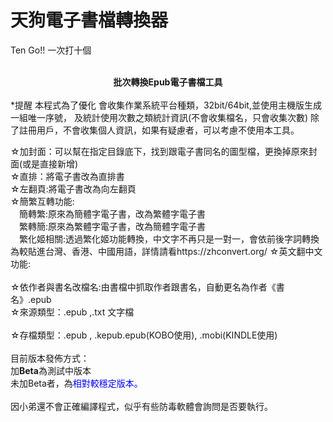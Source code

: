 # 天狗電子書檔轉換器<BR>
Ten Go!! 一次打十個<BR>
<BR>
  <B><CENTER>批次轉換Epub電子書檔工具</CENTER></B><BR>
*提醒 本程式為了優化 會收集作業系統平台種類，32bit/64bit,並使用主機版生成一組唯一序號，
  及統計使用次數之類統計資訊(不會收集檔名，只會收集次數)
  除了註冊用戶，不會收集個人資訊，如果有疑慮者，可以考慮不使用本工具。

☆加封面：可以幫在指定目錄底下，找到跟電子書同名的圖型檔，更換掉原來封面(或是直接新增)<BR>
☆直排：將電子書改為直排書<BR>
☆左翻頁:將電子書改為向左翻頁<BR>
☆簡繁互轉功能:<BR>
　簡轉繁:原來為簡體字電子書，改為繁體字電子書<BR>
　繁轉簡:原來為繁體字電子書，改為簡體字電子書<BR>
　繁化姬相關:透過繁化姬功能轉換，中文字不再只是一對一，會依前後字詞轉換為較貼進台灣、香港、中國用語，詳情請看https://zhconvert.org/
☆英文翻中文功能:<BR>  
☆依作者與書名改檔名:由書檔中抓取作者跟書名，自動更名為作者《書名》.epub<BR>
☆來源類型：.epub ,.txt 文字檔<BR>    
☆存檔類型：.epub , .kepub.epub(KOBO使用), .mobi(KINDLE使用)<BR>
<BR>
目前版本發佈方式：<BR>
加<B>Beta</b>為測試中版本<BR>
未加Beta者，為<font color="blue">相對較穩定版本。</font><BR>
<BR>
因小弟還不會正確編譯程式，似乎有些防毒軟體會詢問是否要執行。<BR>
